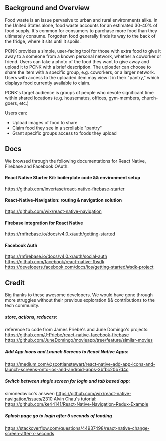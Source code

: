 ## Background and Overview

Food waste is an issue pervasive to urban and rural environments alike. In the United States alone, food waste accounts for an estimated 30-40% of food supply. It's common for consumers to purchase more food than they ultimately consume. Forgotten food generally finds its way to the back of the fridge, where it sits until it spoils.

PCNK provides a simple, user-facing tool for those with extra food to give it away to a someone from a known personal network, whether a coworker or friend. Users can take a photo of the food they want to give away and upload it to PCNK with a brief description. The uploader can choose to share the item with a specific group, e.g. coworkers, or a larger network. Users with access to the uploaded item may view it in their "pantry," which displays food currently available to claim.

PCNK's target audience is groups of people who devote significant time within shared locations (e.g. housemates, offices, gym-members, church-goers, etc.)

Users can:
  * Upload images of food to share
  * Claim food they see in a scrollable "pantry"
  * Grant specific groups access to foods they upload

## Docs
We browsed through the following documentations for React Native, Firebase and Facebook OAuth:

#### React Native Starter Kit: boilerplate code && environment setup
https://github.com/invertase/react-native-firebase-starter

#### React-Native-Navigation: routing & navigation solution
https://github.com/wix/react-native-navigation

#### Firebase integration for React Native
https://rnfirebase.io/docs/v4.0.x/auth/getting-started

#### Facebook Auth
https://rnfirebase.io/docs/v4.0.x/auth/social-auth
https://github.com/facebook/react-native-fbsdk
https://developers.facebook.com/docs/ios/getting-started/#sdk-project

## Credit
Big thanks to these awesome developers. We would have gone through more struggles without their previous exploration && contributions to the tech community.
##### store, actions, reducers:
reference to code from James Priebe's and June Domingo's projects:
https://github.com/J-Priebe/react-native-facebook-firebase
https://github.com/JuneDomingo/movieapp/tree/feature/similar-movies
##### Add App Icons and Launch Screens to React Native Apps:
https://medium.com/@scottianstewart/react-native-add-app-icons-and-launch-screens-onto-ios-and-android-apps-3bfbc20b7d4c
##### Switch between single screen for login and tab based app:
simonedavico's answer: https://github.com/wix/react-native-navigation/issues/2310
Alvin Chau's tutorial: https://github.com/keri4141/React-Native-Navigation-Redux-Example
##### Splash page go to login after 5 seconds of loading
https://stackoverflow.com/questions/44937498/react-native-change-screen-after-x-seconds
